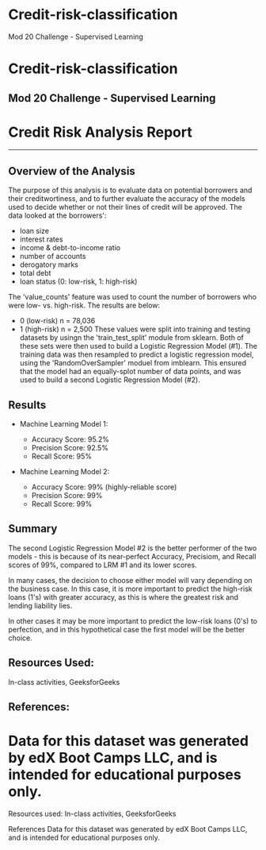 # Credit-risk-classification
Mod 20 Challenge - Supervised Learning

# Credit-risk-classification
Mod 20 Challenge - Supervised Learning
----

# Credit Risk Analysis Report
---

## Overview of the Analysis
The purpose of this analysis is to evaluate data on potential borrowers and their creditwortiness, and to further evaluate the accuracy of the models used to decide whether or not their lines of credit will be approved. The data looked at the borrowers': 
* loan size
* interest rates
* income & debt-to-income ratio
* number of accounts
* derogatory marks
* total debt
* loan status (0: low-risk, 1: high-risk)

The 'value_counts' feature was used to count the number of borrowers who were low- vs. high-risk. The results are below:
* 0 (low-risk) n = 78,036
* 1 (high-risk) n = 2,500
These values were split into training and testing datasets by usingn the 'train_test_split' module from sklearn. Both of these sets were then used to build a Logistic Regression Model (#1).
The training data was then resampled to predict a logistic regression model, using the 'RandomOverSampler' moduel from imblearn. This ensured that the model had an equally-splot number of data points, and was used to build a second Logistic Regression Model (#2).


## Results

* Machine Learning Model 1:
  * Accuracy Score: 95.2%
  * Precision Score: 92.5% 
  * Recall Score: 95%


* Machine Learning Model 2:
  * Accuracy Score: 99% (highly-reliable score)
  * Precision Score: 99%
  * Recall Score: 99%


## Summary

The second Logistic Regression Model #2 is the better performer of the two models - this is because of its near-perfect Accuracy, Precisiom, and Recall scores of 99%, compared to LRM #1 and its lower scores.

In many cases, the decision to choose either model will vary depending on the business case. In this case, it is more important to predict the high-risk loans (1's) with greater accuracy, as this is where the greatest risk and lending liability lies.

In other cases it may be more important to predict the low-risk loans (0's) to perfection, and in this hypothetical case the first model will be the better choice.


## Resources Used:
In-class activities, GeeksforGeeks

## References: 
Data for this dataset was generated by edX Boot Camps LLC, and is intended for educational purposes only.
=======

Resources used: In-class activities, GeeksforGeeks

References
Data for this dataset was generated by edX Boot Camps LLC, and is intended for educational purposes only.

